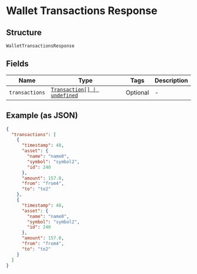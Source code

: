 
# Wallet Transactions Response

## Structure

`WalletTransactionsResponse`

## Fields

| Name | Type | Tags | Description |
|  --- | --- | --- | --- |
| `transactions` | [`Transaction[] \| undefined`](../../doc/models/transaction.md) | Optional | - |

## Example (as JSON)

```json
{
  "transactions": [
    {
      "timestamp": 48,
      "asset": {
        "name": "name0",
        "symbol": "symbol2",
        "id": 240
      },
      "amount": 157.0,
      "from": "from4",
      "to": "to2"
    },
    {
      "timestamp": 48,
      "asset": {
        "name": "name0",
        "symbol": "symbol2",
        "id": 240
      },
      "amount": 157.0,
      "from": "from4",
      "to": "to2"
    }
  ]
}
```

